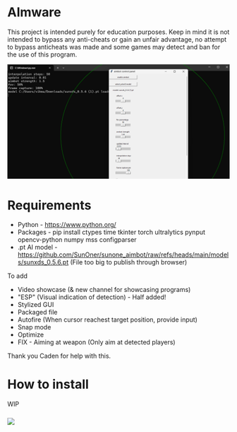 # AImware
This project is intended purely for education purposes. Keep in mind it is not intended to bypass any anti-cheats or gain an unfair advantage, no attempt to bypass anticheats was made and some games may detect and ban for the use of this program. 

![alt text](https://github.com/X8J/AImware/blob/main/GUI.png?raw=true)

# Requirements
+ Python - https://www.python.org/
+ Packages - pip install ctypes time tkinter torch ultralytics pynput opencv-python numpy mss configparser
+ .pt AI model - https://github.com/SunOner/sunone_aimbot/raw/refs/heads/main/models/sunxds_0.5.6.pt (File too big to publish through browser)

To add
+ Video showcase (& new channel for showcasing programs)
+ "ESP" (Visual indication of detection) - Half added!
+ Stylized GUI
+ Packaged file
+ Autofire (When cursor reachest target position, provide input)
+ Snap mode
+ Optimize
+ FIX - Aiming at weapon (Only aim at detected players)

Thank you Caden for help with this.

# How to install
WIP
 
<h3 align="left"><img src = "https://raw.githubusercontent.com/MartinHeinz/MartinHeinz/master/wave.gif" width = 30px>
